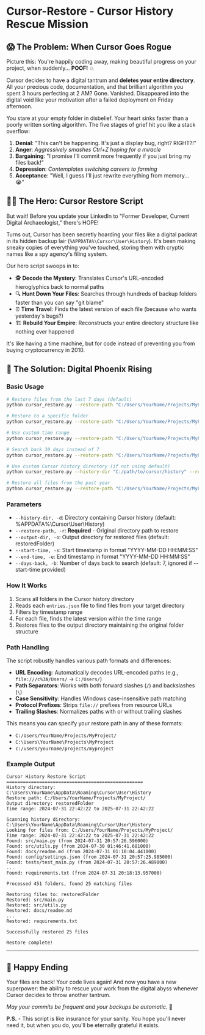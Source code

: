 # Cursor-Restore - Cursor History Rescue Mission

## 😱 The Problem: When Cursor Goes Rogue

Picture this: You're happily coding away, making beautiful progress on your project, when suddenly... **POOF!** 💥 

Cursor decides to have a digital tantrum and **deletes your entire directory**. All your precious code, documentation, and that brilliant algorithm you spent 3 hours perfecting at 2 AM? Gone. Vanished. Disappeared into the digital void like your motivation after a failed deployment on Friday afternoon.

You stare at your empty folder in disbelief. Your heart sinks faster than a poorly written sorting algorithm. The five stages of grief hit you like a stack overflow:

1. **Denial**: "This can't be happening. It's just a display bug, right? RIGHT?!"
2. **Anger**: *Aggressively smashes Ctrl+Z hoping for a miracle*
3. **Bargaining**: "I promise I'll commit more frequently if you just bring my files back!"
4. **Depression**: *Contemplates switching careers to farming*
5. **Acceptance**: "Well, I guess I'll just rewrite everything from memory... 😭"

## 🦸‍♂️ The Hero: Cursor Restore Script

But wait! Before you update your LinkedIn to "Former Developer, Current Digital Archaeologist," there's HOPE! 

Turns out, Cursor has been secretly hoarding your files like a digital packrat in its hidden backup lair (`%APPDATA%\Cursor\User\History`). It's been making sneaky copies of everything you've touched, storing them with cryptic names like a spy agency's filing system.

Our hero script swoops in to:
- 🕵️ **Decode the Mystery**: Translates Cursor's URL-encoded hieroglyphics back to normal paths
- 🔍 **Hunt Down Your Files**: Searches through hundreds of backup folders faster than you can say "git blame"
- ⏰ **Time Travel**: Finds the latest version of each file (because who wants yesterday's bugs?)
- 🏗️ **Rebuild Your Empire**: Reconstructs your entire directory structure like nothing ever happened

It's like having a time machine, but for code instead of preventing you from buying cryptocurrency in 2010.

## 🎯 The Solution: Digital Phoenix Rising

### Basic Usage

```bash
# Restore files from the last 7 days (default)
python cursor_restore.py --restore-path "C:/Users/YourName/Projects/MyProject/"

# Restore to a specific folder
python cursor_restore.py --restore-path "C:/Users/YourName/Projects/MyProject/" --output-dir "my_restored_files"

# Use custom time range
python cursor_restore.py --restore-path "C:/Users/YourName/Projects/MyProject/" --start-time "2024-01-01 00:00:00" --end-time "2024-12-31 23:59:59"

# Search back 30 days instead of 7
python cursor_restore.py --restore-path "C:/Users/YourName/Projects/MyProject/" --days-back 30

# Use custom Cursor history directory (if not using default)
python cursor_restore.py --history-dir "C:/path/to/cursor/history" --restore-path "C:/Users/YourName/Projects/MyProject/"

# Restore all files from the past year
python cursor_restore.py --restore-path "C:/Users/YourName/Projects/MyProject/" --days-back 365 --output-dir "recovered_project"
```

### Parameters

- `--history-dir, -d`: Directory containing Cursor history (default: %APPDATA%\Cursor\User\History)
- `--restore-path, -r`: **Required** - Original directory path to restore
- `--output-dir, -o`: Output directory for restored files (default: restoredFolder)  
- `--start-time, -s`: Start timestamp in format "YYYY-MM-DD HH:MM:SS"
- `--end-time, -e`: End timestamp in format "YYYY-MM-DD HH:MM:SS"
- `--days-back, -b`: Number of days back to search (default: 7, ignored if --start-time provided)

### How It Works

1. Scans all folders in the Cursor history directory
2. Reads each `entries.json` file to find files from your target directory
3. Filters by timestamp range
4. For each file, finds the latest version within the time range
5. Restores files to the output directory maintaining the original folder structure

### Path Handling

The script robustly handles various path formats and differences:

- **URL Encoding**: Automatically decodes URL-encoded paths (e.g., `file:///c%3A/Users/` → `C:/Users/`)
- **Path Separators**: Works with both forward slashes (`/`) and backslashes (`\`)
- **Case Sensitivity**: Handles Windows case-insensitive path matching
- **Protocol Prefixes**: Strips `file://` prefixes from resource URLs
- **Trailing Slashes**: Normalizes paths with or without trailing slashes

This means you can specify your restore path in any of these formats:
- `C:/Users/YourName/Projects/MyProject/`
- `C:\Users\YourName\Projects\MyProject`
- `c:/users/yourname/projects/myproject`

### Example Output

```
Cursor History Restore Script
==================================================
History directory: C:\Users\YourName\AppData\Roaming\Cursor\User\History
Restore path: C:/Users/YourName/Projects/MyProject/
Output directory: restoredFolder
Time range: 2024-07-31 22:42:22 to 2025-07-31 22:42:22

Scanning history directory: C:\Users\YourName\AppData\Roaming\Cursor\User\History
Looking for files from: C:/Users/YourName/Projects/MyProject/
Time range: 2024-07-31 22:42:22 to 2025-07-31 22:42:22
Found: src/main.py (from 2024-07-31 20:57:26.596000)
Found: src/utils.py (from 2024-07-30 01:46:41.681000)
Found: docs/readme.md (from 2024-07-31 01:10:04.441000)
Found: config/settings.json (from 2024-07-31 20:57:25.985000)
Found: tests/test_main.py (from 2024-07-31 20:57:26.489000)
...
Found: requirements.txt (from 2024-07-31 20:18:13.957000)

Processed 451 folders, found 25 matching files

Restoring files to: restoredFolder
Restored: src/main.py
Restored: src/utils.py
Restored: docs/readme.md
...
Restored: requirements.txt

Successfully restored 25 files

Restore complete!
```

---

## 🎉 Happy Ending

Your files are back! Your code lives again! And now you have a new superpower: the ability to rescue your work from the digital abyss whenever Cursor decides to throw another tantrum.

*May your commits be frequent and your backups be automatic.* 🙏

**P.S.** - This script is like insurance for your sanity. You hope you'll never need it, but when you do, you'll be eternally grateful it exists.
